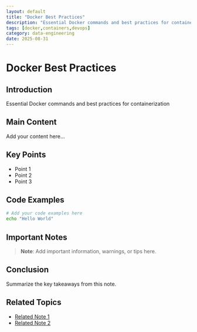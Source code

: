 ```yaml
---
layout: default
title: "Docker Best Practices"
description: "Essential Docker commands and best practices for containerization"
tags: [docker,containers,devops]
category: data-engineering
date: 2025-08-31
---
```


# Docker Best Practices

## Introduction

Essential Docker commands and best practices for containerization

## Main Content

Add your content here...

## Key Points

- Point 1
- Point 2
- Point 3

## Code Examples

```bash
# Add your code examples here
echo "Hello World"
```

## Important Notes

> **Note**: Add important information, warnings, or tips here.

## Conclusion

Summarize the key takeaways from this note.

## Related Topics

- [Related Note 1](link-to-note)
- [Related Note 2](link-to-note)
